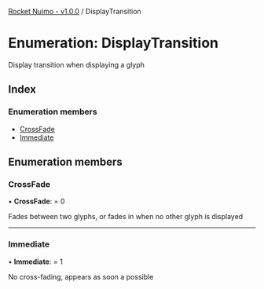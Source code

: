 [Rocket Nuimo - v1.0.0](../README.md) / DisplayTransition

# Enumeration: DisplayTransition

Display transition when displaying a glyph

## Index

### Enumeration members

* [CrossFade](displaytransition.md#crossfade)
* [Immediate](displaytransition.md#immediate)

## Enumeration members

### CrossFade

• **CrossFade**: = 0

Fades between two glyphs, or fades in when no other glyph is displayed

___

### Immediate

• **Immediate**: = 1

No cross-fading, appears as soon a possible
